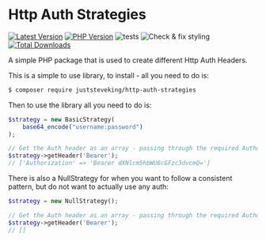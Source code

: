 # Http Auth Strategies

<!-- BADGES_START -->
[![Latest Version][badge-release]][packagist]
[![PHP Version][badge-php]][php]
![tests](https://github.com/JustSteveKing/http-auth-strategies/workflows/tests/badge.svg)
![Check & fix styling](https://github.com/JustSteveKing/http-auth-strategies/workflows/Code%20style/badge.svg)
[![Total Downloads][badge-downloads]][downloads]

[badge-release]: https://img.shields.io/packagist/v/juststeveking/http-auth-strategies.svg?style=flat-square&label=release
[badge-php]: https://img.shields.io/packagist/php-v/juststeveking/http-auth-strategies.svg?style=flat-square
[badge-downloads]: https://img.shields.io/packagist/dt/juststeveking/http-auth-strategies.svg?style=flat-square&colorB=mediumvioletred

[packagist]: https://packagist.org/packages/juststeveking/http-auth-strategies
[php]: https://php.net
[downloads]: https://packagist.org/packages/juststeveking/http-auth-strategies
<!-- BADGES_END -->

A simple PHP package that is used to create different Http Auth Headers.

This is a simple to use library, to install - all you need to do is:

```bash
$ composer require juststeveking/http-auth-strategies
```

Then to use the library all you need to do is:

```php
$strategy = new BasicStrategy(
    base64_encode("username:password")
);

// Get the Auth header as an array - passing through the required Authorization prefix
$strategy->getHeader('Bearer');
// ['Authorization' => 'Bearer dXNlcm5hbWU6cGFzc3dvcmQ=']
```

There is also a NullStrategy for when you want to follow a consistent pattern, but do not want to actually use any auth:

```php
$strategy = new NullStrategy();

// Get the Auth header as an array - passing through the required Authorization prefix
$strategy->getHeader('Bearer');
// []
```

